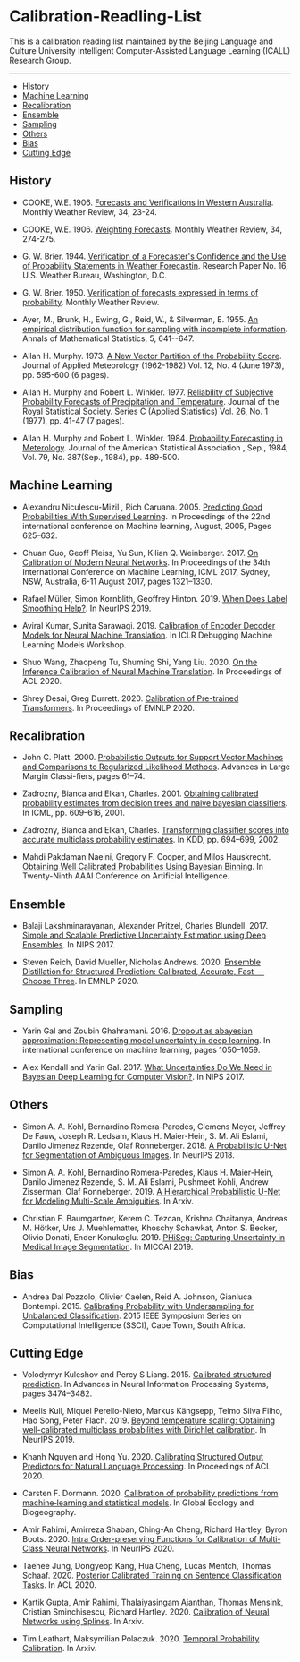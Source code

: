 # Calibration-Readling-List
This is a calibration reading list maintained by the Beijing Language and Culture University Intelligent Computer-Assisted Language Learning (ICALL) Research Group.

---

*  [History](#History)
*  [Machine Learning](#Machine_Learning)
*  [Recalibration](#Recalibration)
*  [Ensemble](#Ensemble)
*  [Sampling](#Sampling)
*  [Others](#Others)
*  [Bias](#Bias)
*  [Cutting Edge](#Cutting_Edge)

<h2 id="History"> History </h2>

*  COOKE, W.E. 1906. [Forecasts and Verifications in Western Australia](https://journals.ametsoc.org/view/journals/mwre/34/6/1520-0493_1906_34_274b_wf_2_0_co_2.xml?tab_body=pdf). Monthly Weather Review, 34, 23-24.

*  COOKE, W.E. 1906. [Weighting Forecasts](https://journals.ametsoc.org/view/journals/mwre/34/1/1520-0493_1906_34_23_faviwa_2_0_co_2.xml?tab_body=pdf). Monthly Weather Review, 34, 274-275.

*  G. W. Brier. 1944. [Verification of a Forecaster's Confidence and the Use of Probability Statements in Weather Forecastin](ftp://ftp.library.noaa.gov/docs.lib/htdocs/rescue/wb_researchpapers/QC852U55no16.pdf).   Research Paper No. 16, U.S. Weather Bureau, Washington, D.C.

*  G. W. Brier. 1950. [Verification of forecasts expressed in terms of probability](https://pdfs.semanticscholar.org/feee/6551179612b9691f021b583d8a99b81b9b86.pdf?_ga=2.142334130.1892078248.1608647465-258134547.1605600056). Monthly Weather Review.

*  Ayer, M., Brunk, H., Ewing, G., Reid, W., & Silverman, E. 1955. [An empirical distribution function for sampling with incomplete information](https://www.jstor.org/stable/pdf/2236377.pdf?refreqid=excelsior%3Aea2651fee23c70ac9ca26e1f8d2c2142). Annals of Mathematical Statistics, 5, 641--647.

*  Allan H. Murphy. 1973. [A New Vector Partition of the Probability Score](https://www.jstor.org/stable/pdf/26176769.pdf?refreqid=excelsior%3Abe97e423af8b2aa30ddb2401c1232615). Journal of Applied Meteorology (1962-1982) Vol. 12, No. 4 (June 1973), pp. 595-600 (6 pages).

*  Allan H. Murphy and Robert L. Winkler. 1977. [Reliability of Subjective Probability Forecasts of Precipitation and Temperature](https://www.jstor.org/stable/pdf/2346866.pdf?refreqid=excelsior%3Aefb0f39fd256cc81da4826f0a8a55073). Journal of the Royal Statistical Society. Series C (Applied Statistics) Vol. 26, No. 1 (1977), pp. 41-47 (7 pages).

*  Allan H. Murphy and Robert L. Winkler. 1984. [Probability Forecasting in Meterology](https://www.jstor.org/stable/pdf/2288395.pdf?refreqid=excelsior%3Ae84e0b317885485f6690441fd941e270). Journal of the American Statistical Association , Sep., 1984, Vol. 79, No. 387(Sep., 1984), pp. 489-500.



<h2 id="Machine_Learning"> Machine Learning </h2>

*  Alexandru Niculescu-Mizil , Rich Caruana. 2005. [Predicting Good Probabilities With Supervised Learning](https://www.cs.cornell.edu/~alexn/papers/calibration.icml05.crc.rev3.pdf). In Proceedings of the 22nd international conference on Machine learning, August, 2005, Pages 625–632.

*  Chuan Guo, Geoff Pleiss, Yu Sun, Kilian Q. Weinberger. 2017. [On Calibration of Modern Neural Networks](https://arxiv.org/pdf/1706.04599). In Proceedings of the 34th International Conference on Machine Learning, ICML 2017, Sydney, NSW, Australia, 6-11 August 2017, pages 1321–1330.

*  Rafael Müller, Simon Kornblith, Geoffrey Hinton. 2019. [When Does Label Smoothing Help?](https://arxiv.org/pdf/1906.02629). In NeurIPS 2019.

*  Aviral Kumar, Sunita Sarawagi. 2019. [Calibration of Encoder Decoder Models for Neural Machine Translation](https://arxiv.org/pdf/1903.00802). In ICLR Debugging Machine Learning Models Workshop.

*  Shuo Wang, Zhaopeng Tu, Shuming Shi, Yang Liu. 2020. [On the Inference Calibration of Neural Machine Translation](https://arxiv.org/pdf/2005.00963). In Proceedings of ACL 2020.

*  Shrey Desai, Greg Durrett. 2020. [Calibration of Pre-trained Transformers](https://arxiv.org/pdf/2003.07892). In Proceedings of EMNLP 2020.


<h2 id="Recalibration"> Recalibration </h2>

*  John C. Platt. 2000. [Probabilistic Outputs for Support Vector Machines and Comparisons to Regularized Likelihood Methods](https://www.researchgate.net/profile/John_Platt/publication/2594015_Probabilistic_Outputs_for_Support_Vector_Machines_and_Comparisons_to_Regularized_Likelihood_Methods/links/004635154cff5262d6000000/Probabilistic-Outputs-for-Support-Vector-Machines-and-Comparisons-to-Regularized-Likelihood-Methods.pdf). Advances in Large Margin Classi-fiers, pages 61–74.

*  Zadrozny,  Bianca  and  Elkan,  Charles. 2001. [Obtaining calibrated probability estimates from decision trees and naive bayesian classifiers](https://cseweb.ucsd.edu/~elkan/calibrated.pdf). In ICML, pp. 609–616, 2001.

*  Zadrozny, Bianca and Elkan, Charles. [Transforming classifier scores into accurate multiclass probability estimates](http://citeseerx.ist.psu.edu/viewdoc/download?doi=10.1.1.13.7457&rep=rep1&type=pdf). In KDD, pp. 694–699, 2002.

*  Mahdi Pakdaman Naeini, Gregory F. Cooper, and Milos Hauskrecht. [Obtaining Well Calibrated Probabilities Using Bayesian Binning](https://people.cs.pitt.edu/~milos/research/AAAI_Calibration.pdf). In Twenty-Ninth AAAI Conference on Artificial Intelligence.


<h2 id="Ensemble"> Ensemble </h2>

*  Balaji Lakshminarayanan, Alexander Pritzel, Charles Blundell. 2017. [Simple and Scalable Predictive Uncertainty
Estimation using Deep Ensembles](https://arxiv.org/pdf/1612.01474.pdf). In NIPS 2017.

*  Steven Reich, David Mueller, Nicholas Andrews. 2020. [Ensemble Distillation for Structured Prediction: Calibrated, Accurate, Fast---Choose Three](https://arxiv.org/pdf/2010.06721). In EMNLP 2020.


<h2 id="Sampling"> Sampling </h2>

*  Yarin Gal and Zoubin Ghahramani. 2016. [Dropout as abayesian approximation: Representing model uncertainty in deep learning](https://arxiv.org/pdf/1506.02142.pdf). In international conference on machine learning, pages 1050–1059.

*  Alex Kendall and Yarin Gal. 2017. [What Uncertainties Do We Need in Bayesian Deep Learning for Computer Vision?](https://arxiv.org/pdf/1703.04977.pdf). In NIPS 2017.

<h2 id="Others"> Others </h2>

*  Simon A. A. Kohl, Bernardino Romera-Paredes, Clemens Meyer, Jeffrey De Fauw, Joseph R. Ledsam, Klaus H. Maier-Hein, S. M. Ali Eslami, Danilo Jimenez Rezende, Olaf Ronneberger. 2018. [A Probabilistic U-Net for Segmentation of Ambiguous Images](https://arxiv.org/pdf/1806.05034). In NeurIPS 2018.

*  Simon A. A. Kohl, Bernardino Romera-Paredes, Klaus H. Maier-Hein, Danilo Jimenez Rezende, S. M. Ali Eslami, Pushmeet Kohli, Andrew Zisserman, Olaf Ronneberger. 2019. [A Hierarchical Probabilistic U-Net for Modeling Multi-Scale Ambiguities](https://arxiv.org/pdf/1905.13077). In Arxiv.

*  Christian F. Baumgartner, Kerem C. Tezcan, Krishna Chaitanya, Andreas M. Hötker, Urs J. Muehlematter, Khoschy Schawkat, Anton S. Becker, Olivio Donati, Ender Konukoglu. 2019. [PHiSeg: Capturing Uncertainty in Medical Image Segmentation](https://arxiv.org/pdf/1906.04045). In MICCAI 2019.


<h2 id="Bias"> Bias </h2>

*  Andrea Dal Pozzolo, Olivier Caelen, Reid A. Johnson, Gianluca Bontempi. 2015. [Calibrating Probability with Undersampling
for Unbalanced Classification](http://www.oliviercaelen.be/doc/SSCI_calib_final.pdf). 2015 IEEE Symposium Series on Computational Intelligence (SSCI), Cape Town, South Africa.


<h2 id="Cutting_Edge"> Cutting Edge </h2>

*  Volodymyr Kuleshov and Percy S Liang. 2015. [Calibrated structured prediction](https://cs.stanford.edu/~pliang/papers/calibration-nips2015.pdf). In Advances in Neural Information Processing Systems, pages 3474–3482.

*  Meelis Kull, Miquel Perello-Nieto, Markus Kängsepp, Telmo Silva Filho, Hao Song, Peter Flach. 2019. [Beyond temperature scaling: Obtaining well-calibrated multiclass probabilities with Dirichlet calibration](https://arxiv.org/pdf/1910.12656). In NeurIPS 2019.

*  Khanh Nguyen and Hong Yu. 2020. [Calibrating Structured Output Predictors for Natural Language Processing](https://www.aclweb.org/anthology/2020.acl-main.188.pdf). In Proceedings of ACL 2020.

*  Carsten F. Dormann. 2020. [Calibration of probability predictions from machine‐learning and statistical models](https://onlinelibrary.wiley.com/doi/epdf/10.1111/geb.13070). In Global Ecology and Biogeography.

*  Amir Rahimi, Amirreza Shaban, Ching-An Cheng, Richard Hartley, Byron Boots. 2020. [Intra Order-preserving Functions for Calibration of Multi-Class Neural Networks](https://arxiv.org/pdf/2003.06820.pdf). In NeurIPS 2020.

*  Taehee Jung, Dongyeop Kang, Hua Cheng, Lucas Mentch, Thomas Schaaf. 2020. [Posterior Calibrated Training on Sentence Classification Tasks](https://www.aclweb.org/anthology/2020.acl-main.242.pdf). In ACL 2020.

*  Kartik Gupta, Amir Rahimi, Thalaiyasingam Ajanthan, Thomas Mensink, Cristian Sminchisescu, Richard Hartley. 2020. [Calibration of Neural Networks using Splines](https://arxiv.org/pdf/2006.12800). In Arxiv.

*  Tim Leathart, Maksymilian Polaczuk. 2020. [Temporal Probability Calibration](https://arxiv.org/pdf/2002.02644). In Arxiv.
